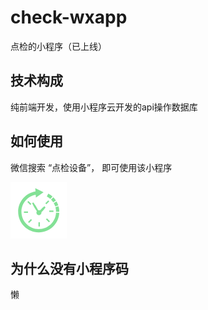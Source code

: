 # check-wxapp
点检的小程序（已上线）

## 技术构成
纯前端开发，使用小程序云开发的api操作数据库

## 如何使用
微信搜索 “点检设备”， 即可使用该小程序    
    
    
![图标](./wxApp.png)

## 为什么没有小程序码
懒
